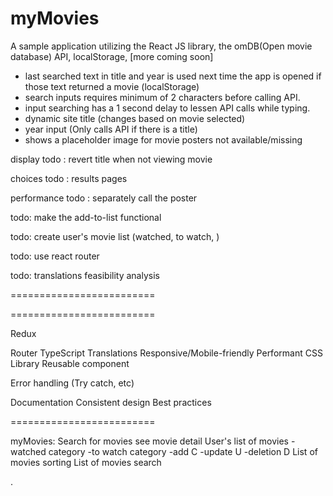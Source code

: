 <h1>myMovies</h1>

<p>A sample application utilizing the React JS library, the omDB(Open movie database) API, localStorage, [more coming soon]</p>

- last searched text in title and year is used next time the app is opened if those text returned a movie (localStorage)
- search inputs requires minimum of 2 characters before calling API.
- input searching has a 1 second delay to lessen API calls while typing.
- dynamic site title (changes based on movie selected)
- year input (Only calls API if there is a title)
- shows a placeholder image for movie posters not available/missing

display
todo : revert title when not viewing movie

choices
todo : results pages

performance
todo : separately call the poster

todo: make the add-to-list functional

todo: create user's movie list (watched, to watch, )

todo: use react router

todo: translations feasibility analysis

=========================

<!-- todo: change page tab logo -->

=========================

Redux

<!-- API -->

Router
TypeScript
Translations
Responsive/Mobile-friendly
Performant
CSS Library
Reusable component

<!-- Children props -->

<!-- Error handling -->

Error handling (Try catch, etc)

Documentation
Consistent design
Best practices

=========================

myMovies:
Search for movies
see movie detail
User's list of movies
-watched category
-to watch category
-add C
-update U
-deletion D
List of movies sorting
List of movies search

.
